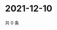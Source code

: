 # 2021-12-10

共 0 条

<!-- BEGIN WEIBO -->
<!-- 最后更新时间 Fri Dec 10 2021 02:00:57 GMT+0800 (China Standard Time) -->

<!-- END WEIBO -->
